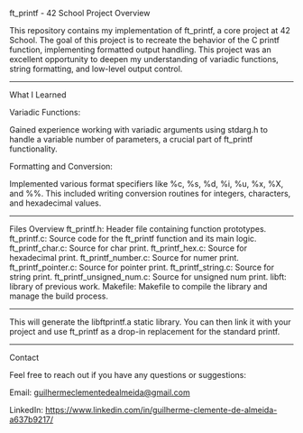 ft_printf - 42 School Project
Overview

This repository contains my implementation of ft_printf, a core project at 42 School. 
The goal of this project is to recreate the behavior of the C printf function, 
implementing formatted output handling. This project was an excellent opportunity to 
deepen my understanding of variadic functions, string formatting, and low-level 
output control.
______________________________________________________________________________________

What I Learned

Variadic Functions:

Gained experience working with variadic arguments using stdarg.h to handle a variable
number of parameters, a crucial part of ft_printf functionality.

Formatting and Conversion:

Implemented various format specifiers like %c, %s, %d, %i, %u, %x, %X, and %%.
This included writing conversion routines for integers, characters, and 
hexadecimal values.
______________________________________________________________________________________

Files Overview
    ft_printf.h: Header file containing function prototypes.
    ft_printf.c: Source code for the ft_printf function and its main logic.
    ft_printf_char.c: Source for char print.
    ft_printf_hex.c: Source for hexadecimal print.
    ft_printf_number.c: Source for numer print.
    ft_printf_pointer.c: Source for pointer print.
    ft_printf_string.c: Source for string print.
    ft_printf_unsigned_num.c: Source for unsigned num print.
    libft: library of previous work.
    Makefile: Makefile to compile the library and manage the build process.
______________________________________________________________________________________

This will generate the libftprintf.a static library. You can then link it with your 
project and use ft_printf as a drop-in replacement for the standard printf.
______________________________________________________________________________________

Contact 

Feel free to reach out if you have any questions or suggestions:

Email: guilhermeclementedealmeida@gmail.com

LinkedIn: https://www.linkedin.com/in/guilherme-clemente-de-almeida-a637b9217/
